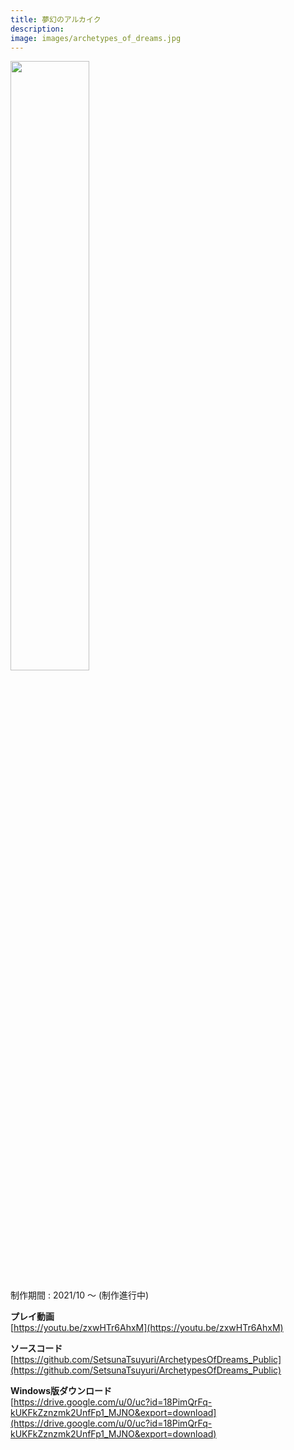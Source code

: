 ```yaml
---
title: 夢幻のアルカイク
description:
image: images/archetypes_of_dreams.jpg
---
```


<img src="images/archetypes_of_dreams.jpg" width="50%">

制作期間 : 2021/10 ～ (制作進行中)

**プレイ動画**  
[https://youtu.be/zxwHTr6AhxM](https://youtu.be/zxwHTr6AhxM)

**ソースコード**  
[https://github.com/SetsunaTsuyuri/ArchetypesOfDreams_Public](https://github.com/SetsunaTsuyuri/ArchetypesOfDreams_Public)

**Windows版ダウンロード**  
[https://drive.google.com/u/0/uc?id=18PimQrFq-kUKFkZznzmk2UnfFp1_MJNO&export=download](https://drive.google.com/u/0/uc?id=18PimQrFq-kUKFkZznzmk2UnfFp1_MJNO&export=download)